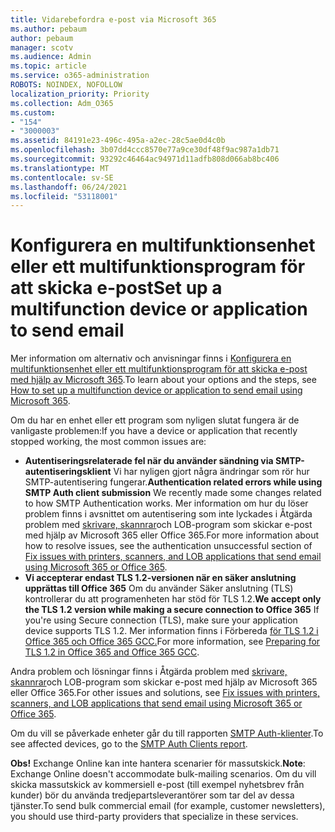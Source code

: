 ```yaml
---
title: Vidarebefordra e-post via Microsoft 365
ms.author: pebaum
author: pebaum
manager: scotv
ms.audience: Admin
ms.topic: article
ms.service: o365-administration
ROBOTS: NOINDEX, NOFOLLOW
localization_priority: Priority
ms.collection: Adm_O365
ms.custom:
- "154"
- "3000003"
ms.assetid: 84191e23-496c-495a-a2ec-28c5ae0d4c0b
ms.openlocfilehash: 3b07dd4ccc8570e77a9ce30df48f9ac987a1db71
ms.sourcegitcommit: 93292c46464ac94971d11adfb808d066ab8bc406
ms.translationtype: MT
ms.contentlocale: sv-SE
ms.lasthandoff: 06/24/2021
ms.locfileid: "53118001"
---
```

# <a name="set-up-a-multifunction-device-or-application-to-send-email"></a><span data-ttu-id="67395-102">Konfigurera en multifunktionsenhet eller ett multifunktionsprogram för att skicka e-post</span><span class="sxs-lookup"><span data-stu-id="67395-102">Set up a multifunction device or application to send email</span></span>

<span data-ttu-id="67395-103">Mer information om alternativ och anvisningar finns i [Konfigurera en multifunktionsenhet eller ett multifunktionsprogram för att skicka e-post med hjälp av Microsoft 365](/Exchange/mail-flow-best-practices/how-to-set-up-a-multifunction-device-or-application-to-send-email-using-microsoft-365-or-office-365).</span><span class="sxs-lookup"><span data-stu-id="67395-103">To learn about your options and the steps, see [How to set up a multifunction device or application to send email using Microsoft 365](/Exchange/mail-flow-best-practices/how-to-set-up-a-multifunction-device-or-application-to-send-email-using-microsoft-365-or-office-365).</span></span>
  
<span data-ttu-id="67395-104">Om du har en enhet eller ett program som nyligen slutat fungera är de vanligaste problemen:</span><span class="sxs-lookup"><span data-stu-id="67395-104">If you have a device or application that recently stopped working, the most common issues are:</span></span>

- <span data-ttu-id="67395-105">**Autentiseringsrelaterade fel när du använder sändning via SMTP-autentiseringsklient** Vi har nyligen gjort några ändringar som rör hur SMTP-autentisering fungerar.</span><span class="sxs-lookup"><span data-stu-id="67395-105">**Authentication related errors while using SMTP Auth client submission** We recently made some changes related to how SMTP Authentication works.</span></span> <span data-ttu-id="67395-106">Mer information om hur du löser problem finns i avsnittet om autentisering som inte lyckades i Åtgärda problem med [skrivare, skannrar](/Exchange/mail-flow-best-practices/fix-issues-with-printers-scanners-and-lob-applications-that-send-email-using-off#error-authentication-unsuccessful)och LOB-program som skickar e-post med hjälp av Microsoft 365 eller Office 365.</span><span class="sxs-lookup"><span data-stu-id="67395-106">For more information about how to resolve issues, see the authentication unsuccessful section of [Fix issues with printers, scanners, and LOB applications that send email using Microsoft 365 or Office 365](/Exchange/mail-flow-best-practices/fix-issues-with-printers-scanners-and-lob-applications-that-send-email-using-off#error-authentication-unsuccessful).</span></span>
- <span data-ttu-id="67395-107">**Vi accepterar endast TLS 1.2-versionen när en säker anslutning upprättas till Office 365** Om du använder Säker anslutning (TLS) kontrollerar du att programenheten har stöd för TLS 1.2.</span><span class="sxs-lookup"><span data-stu-id="67395-107">**We accept only the TLS 1.2 version while making a secure connection to Office 365** If you're using Secure connection (TLS), make sure your application device supports TLS 1.2.</span></span> <span data-ttu-id="67395-108">Mer information finns i Förbereda [för TLS 1.2 i Office 365 och Office 365 GCC.](/microsoft-365/compliance/prepare-tls-1.2-in-office-365)</span><span class="sxs-lookup"><span data-stu-id="67395-108">For more information, see [Preparing for TLS 1.2 in Office 365 and Office 365 GCC](/microsoft-365/compliance/prepare-tls-1.2-in-office-365).</span></span>
 
<span data-ttu-id="67395-109">Andra problem och lösningar finns i Åtgärda problem med [skrivare, skannrar](/Exchange/mail-flow-best-practices/fix-issues-with-printers-scanners-and-lob-applications-that-send-email-using-off)och LOB-program som skickar e-post med hjälp av Microsoft 365 eller Office 365.</span><span class="sxs-lookup"><span data-stu-id="67395-109">For other issues and solutions, see [Fix issues with printers, scanners, and LOB applications that send email using Microsoft 365 or Office 365](/Exchange/mail-flow-best-practices/fix-issues-with-printers-scanners-and-lob-applications-that-send-email-using-off).</span></span>

<span data-ttu-id="67395-110">Om du vill se påverkade enheter går du till rapporten [SMTP Auth-klienter](https://protection.office.com/mailflow/dashboard).</span><span class="sxs-lookup"><span data-stu-id="67395-110">To see affected devices, go to the [SMTP Auth Clients report](https://protection.office.com/mailflow/dashboard).</span></span>

<span data-ttu-id="67395-111">**Obs!** Exchange Online kan inte hantera scenarier för massutskick.</span><span class="sxs-lookup"><span data-stu-id="67395-111">**Note**: Exchange Online doesn't accommodate bulk-mailing scenarios.</span></span> <span data-ttu-id="67395-112">Om du vill skicka massutskick av kommersiell e-post (till exempel nyhetsbrev från kunder) bör du använda tredjepartsleverantörer som tar del av dessa tjänster.</span><span class="sxs-lookup"><span data-stu-id="67395-112">To send bulk commercial email (for example, customer newsletters), you should use third-party providers that specialize in these services.</span></span>
